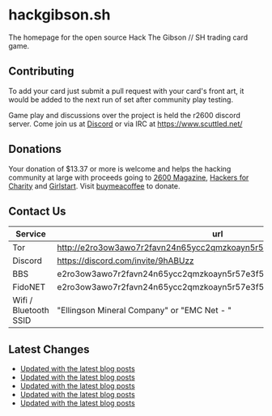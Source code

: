 # hackgibson.sh
The homepage for the open source Hack The Gibson // SH trading card game.


## Contributing

To add your card just submit a pull request with your card's front art, it would be added to the next run of set after community play testing.

Game play and discussions over the project is held the r2600 discord server. Come join us at [Discord](https://discord.com/invite/9hABUzz) or via IRC at https://www.scuttled.net/


## Donations

Your donation of $13.37 or more is welcome and helps the hacking community at large with proceeds going to [2600 Magazine](https://2600.com/), [Hackers for Charity](https://hackersforcharity.org) and [Girlstart](https://girlstart.org).  Visit [buymeacoffee](https://www.buymeacoffee.com/hackgibson.sh) to donate.


## Contact Us

Service | url
-|-
Tor | http://e2ro3ow3awo7r2favn24n65ycc2qmzkoayn5r57e3f56nvjwdcgg32ad.onion
Discord | https://discord.com/invite/9hABUzz
BBS | e2ro3ow3awo7r2favn24n65ycc2qmzkoayn5r57e3f56nvjwdcgg32ad.onion:23
FidoNET | e2ro3ow3awo7r2favn24n65ycc2qmzkoayn5r57e3f56nvjwdcgg32ad.onion:24554
Wifi / Bluetooth SSID | "Ellingson Mineral Company" or "EMC Net - <fidonet address>"

## Latest Changes
<!-- BLOG-POST-LIST:START -->
- [Updated with the latest blog posts](https://github.com/DFW2600/hackgibson.sh/commit/919d9e53730b5f961c3a7524a54ed480f5dedb47)
- [Updated with the latest blog posts](https://github.com/DFW2600/hackgibson.sh/commit/1659bd24648158ac6b71ccf2d211d91cc856bb9e)
- [Updated with the latest blog posts](https://github.com/DFW2600/hackgibson.sh/commit/39f727d3dad6ea706c5c5c4951cf70f988091939)
- [Updated with the latest blog posts](https://github.com/DFW2600/hackgibson.sh/commit/cc9e3d935d9169b72a591eef9d798ed1467aad8a)
- [Updated with the latest blog posts](https://github.com/DFW2600/hackgibson.sh/commit/fce6ccd9838195aaa2dbd84fd55b105c22ff7c47)
<!-- BLOG-POST-LIST:END -->
